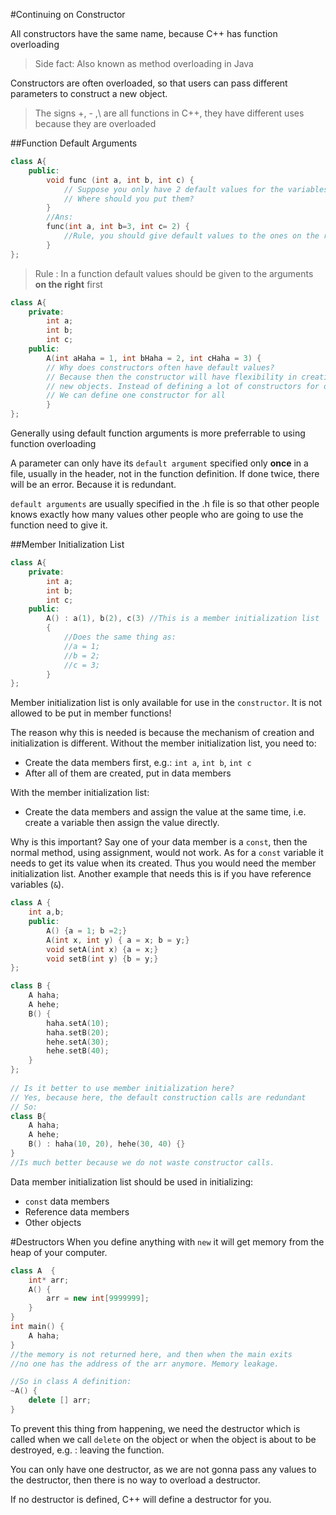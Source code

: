 #Continuing on Constructor

All constructors have the same name, because C++ has function overloading

>Side fact: Also known as method overloading in Java

Constructors are often overloaded, so that users can pass different parameters to construct 
a new object.

> The signs +, - ,\ are all functions in C++, they have different uses because they are overloaded


##Function Default Arguments
```cpp
class A{
    public:
        void func (int a, int b, int c) { 
            // Suppose you only have 2 default values for the variables
            // Where should you put them?            
        }
        //Ans:
        func(int a, int b=3, int c= 2) {
            //Rule, you should give default values to the ones on the right
        }
};
```

>Rule : In a function default values should be given to the arguments **on the right** first

```cpp
class A{
    private: 
        int a;
        int b;
        int c;
    public:
        A(int aHaha = 1, int bHaha = 2, int cHaha = 3) {
        // Why does constructors often have default values?
        // Because then the constructor will have flexibility in creating
        // new objects. Instead of defining a lot of constructors for different cases
        // We can define one constructor for all
        }      
};
```

Generally using default function arguments is more preferrable to using function overloading

A parameter can only have its `default argument` specified only **once** in a file, usually in the 
header, not in the function definition. If done twice, there will be an error. Because it is redundant.

`default arguments` are usually specified in the .h file is so that other people knows exactly how many values 
other people who are going to use the function need to give it.

##Member Initialization List

``` cpp
class A{
    private: 
        int a;
        int b;
        int c;
    public:
        A() : a(1), b(2), c(3) //This is a member initialization list
        { 
            //Does the same thing as:
            //a = 1;
            //b = 2;
            //c = 3;
        }      
};
```
Member initialization list is only available for use in the `constructor`.
It is not allowed to be put in member functions!

The reason why this is needed is because the mechanism of creation and initialization is different.
Without the member initialization list, you need to:
- Create the data members first, e.g.: `int a`, `int b`, `int c`
- After all of them are created, put in data members 

With the member initialization list:
- Create the data members and assign the value at the same time, 
i.e. create a variable then assign the value directly.

Why is this important? Say one of your data member is a `const`, then the normal method,
using assignment, would not work. As for a `const` variable it needs to get its value
when its created. Thus you would need the member initialization list. Another example that 
needs this is if you have reference variables (`&`).

```cpp
class A {
    int a,b;
    public:
        A() {a = 1; b =2;}
        A(int x, int y) { a = x; b = y;}
        void setA(int x) {a = x;}
        void setB(int y) {b = y;}
};

class B {
    A haha;
    A hehe;
    B() {
        haha.setA(10);
        haha.setB(20);
        hehe.setA(30);
        hehe.setB(40);
    }
};
       
// Is it better to use member initialization here?
// Yes, because here, the default construction calls are redundant
// So: 
class B{
    A haha;
    A hehe;
    B() : haha(10, 20), hehe(30, 40) {}
}
//Is much better because we do not waste constructor calls.
```

Data member initialization list should be used in initializing:
- `const` data members
- Reference data members
- Other objects

#Destructors
When you define anything with `new` it will get memory from the heap
of your computer. 

```cpp 
class A  {
    int* arr;
    A() {
        arr = new int[9999999];
    }
}
int main() {
    A haha;
}
//the memory is not returned here, and then when the main exits
//no one has the address of the arr anymore. Memory leakage.

//So in class A definition:
~A() {
    delete [] arr;
} 
```

To prevent this thing from happening, we need the destructor
which is called when we call `delete` on the object or when the 
object is about to be destroyed, e.g. : leaving the function.

You can only have one destructor, as we are not gonna pass any values
to the destructor, then there is no way to overload a destructor.

If no destructor is defined, C++ will define a destructor for you.


